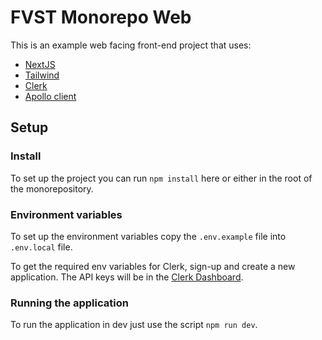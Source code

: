# FVST Monorepo Web

This is an example web facing front-end project that uses:

- [NextJS](https://nextjs.org/docs)
- [Tailwind](https://tailwindcss.com/docs/installation)
- [Clerk](https://clerk.com/docs)
- [Apollo client](https://www.apollographql.com/docs/react)

## Setup

### Install

To set up the project you can run `npm install` here or either in the root of the monorepository.

### Environment variables

To set up the environment variables copy the `.env.example` file into `.env.local` file.

To get the required env variables for Clerk, sign-up and create a new application. The API keys will be in
the [Clerk Dashboard](https://dashboard.clerk.com/).

### Running the application

To run the application in dev just use the script `npm run dev`.
